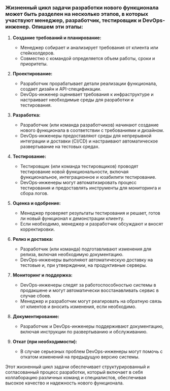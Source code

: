 ### Жизненный цикл задачи разработки нового функционала может быть разделен на несколько этапов, в которых участвуют менеджер, разработчик, тестировщик и DevOps-инженер. Опишем эти этапы:

1. **Создание требований и планирование:**
   - Менеджер собирает и анализирует требования от клиента или стейкхолдеров.
   - Совместно с командой определяется объем работы, сроки и приоритеты.

2. **Проектирование:**
   - Разработчик прорабатывает детали реализации функционала, создает дизайн и API-спецификации.
   - DevOps-инженер оценивает требования к инфраструктуре и настраивает необходимые среды для разработки и тестирования.

3. **Разработка:**
   - Разработчик (или команда разработчиков) начинают создание нового функционала в соответствии с требованиями и дизайном.
   - DevOps-инженеры предоставляют среды для непрерывной интеграции и доставки (CI/CD) и настраивают автоматическое развертывание на тестовых средах.

4. **Тестирование:**
   - Тестировщик (или команда тестировщиков) проводят тестирование новой функциональности, включая функциональное, интеграционное и юзабилити тестирование.
   - DevOps-инженеры могут автоматизировать процесс тестирования и предоставлять инструменты для мониторинга и сбора логов.

5. **Оценка и одобрение:**
   - Менеджер проверяет результаты тестирования и решает, готов ли новый функционал к демонстрации клиенту.
   - Если необходимо, менеджер и разработчик обсуждают и вносят корректировки.

6. **Релиз и доставка:**
   - Разработчик (или команда) подготавливают изменения для релиза, включая необходимую документацию.
   - DevOps-инженеры выполняют автоматическую доставку на тестовые и, при утверждении, на продуктивные серверы.
   
7. **Мониторинг и поддержка:**
   - DevOps-инженеры следят за работоспособностью системы в продакшене и могут автоматически восстанавливать сервис в случае сбоев.
   - Менеджер и разработчик могут реагировать на обратную связь от клиентов и вносить изменения, если необходимо.

8. **Документирование:**
   - Разработчик и DevOps-инженеры поддерживают документацию, включая инструкции по развертыванию и обслуживанию.

9. **Откат (при необходимости):**
   - В случае серьезных проблем DevOps-инженеры могут помочь с откатом изменений на предыдущую версию системы.

Этот жизненный цикл задачи обеспечивает структурированный и согласованный процесс
разработки, который включает в себя коллаборацию различных команд и специалистов,
обеспечивая высокое качество и надежность нового функционала.